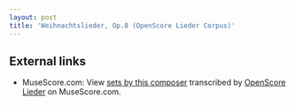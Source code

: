```yaml
---
layout: post
title: 'Weihnachtslieder, Op.8 (OpenScore Lieder Corpus)'
---
```


## External links

- MuseScore.com: View [sets by this composer] transcribed by [OpenScore Lieder] on MuseScore.com.

[sets by this composer]: https://musescore.com/openscore-lieder-corpus/sets/5110379
[OpenScore Lieder]: https://musescore.com/openscore-lieder-corpus

